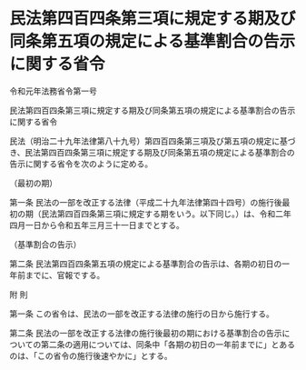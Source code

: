 # 民法第四百四条第三項に規定する期及び同条第五項の規定による基準割合の告示に関する省令

令和元年法務省令第一号

民法第四百四条第三項に規定する期及び同条第五項の規定による基準割合の告示に関する省令

民法（明治二十九年法律第八十九号）第四百四条第三項及び第五項の規定に基づき、民法第四百四条第三項に規定する期及び同条第五項の規定による基準割合の告示に関する省令を次のように定める。

（最初の期）

第一条 民法の一部を改正する法律（平成二十九年法律第四十四号）の施行後最初の期（民法第四百四条第三項に規定する期をいう。以下同じ。）は、令和二年四月一日から令和五年三月三十一日までとする。

（基準割合の告示）

第二条 民法第四百四条第五項の規定による基準割合の告示は、各期の初日の一年前までに、官報でする。

附 則

第一条 この省令は、民法の一部を改正する法律の施行の日から施行する。

第二条 民法の一部を改正する法律の施行後最初の期における基準割合の告示についての第二条の適用については、同条中「各期の初日の一年前までに」とあるのは、「この省令の施行後速やかに」とする。
